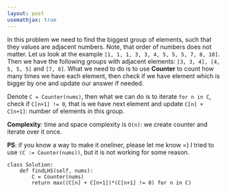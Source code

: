 ```yaml
---
layout: post
usemathjax: true
---
```


In this problem we need to find the biggest group of elements, such that they values are adjacent numbers. Note, that order of numbers does not matter. Let us look at the example `[1, 1, 1, 3, 3, 4, 5, 5, 5, 7, 8, 10]`. Then we have the following groups with adjacent elements: `[3, 3, 4], [4, 5, 5, 5]` and `[7, 8]`. What we need to do is to use **Counter** to count how many times we have each element, then check if we have element which is bigger by one and update our answer if needed.

Denote `C = Counter(nums)`, then what we can do is to iterate `for n in C`, check if `C[n+1] != 0`, that is we have next element and update `C[n] + C[n+1]`: number of elements in this group.

**Complexity**: time and space complexity is `O(n)`: we create counter and iterate over it once.

**PS**: if you know a way to make it oneliner, please let me know =) I tried to use `(C := Counter(nums))`, but it is not working for some reason.

```
class Solution:
    def findLHS(self, nums):
        C = Counter(nums)
        return max((C[n] + C[n+1])*(C[n+1] != 0) for n in C)
```